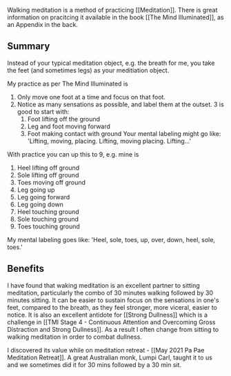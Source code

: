 Walking meditation is a method of practicing [[Meditation]].
There is great information on pracitcing it available in the book [[The Mind Illuminated]], as an Appendix in the back.

## Summary
Instead of your typical meditation object, e.g. the breath for me, you take the feet (and sometimes legs) as your meditiation object.

My practice as per The Mind Illuminated is
1. Only move one foot at a time and focus on that foot.
2. Notice as many sensations as possible, and label them at the outset. 3 is good to start with:
	1. Foot lifting off the ground
	2. Leg and foot moving forward
	3. Foot making contact with ground
Your mental labeling might go like:
'Lifting, moving, placing. Lifting, moving placing. Lifting...'

With practice you can up this to 9, e.g. mine is
1. Heel lifting off ground
2. Sole lifting off ground
3. Toes moving off ground
4. Leg going up
5. Leg going forward
6. Leg going down
7. Heel touching ground
8. Sole touching ground
9. Toes touching ground

My mental labeling goes like:
'Heel, sole, toes, up, over, down, heel, sole, toes.'


## Benefits

I have found that waking meditation is an excellent partner to sitting meditation, particularly the combo of 30 minutes walking followed by 30 minutes sitting.
It can be easier to sustain focus on the sensations in one's feet, compared to the breath, as they feel stronger, more viceral, easier to notice.
It is also an excellent antidote for [[Strong Dullness]] which is a challenge in [[TMI Stage 4 - Continuous Attention and Overcoming Gross Distraction and Strong Dullness]]. As a result I often change from sitting to walking meditation in order to combat dullness.

I discovered its value while on meditation retreat - [[May 2021 Pa Pae Meditation Retreat]]. A great Australian monk, Lumpi Carl, taught it to us and we sometimes did it for 30 mins followed by a 30 min sit.